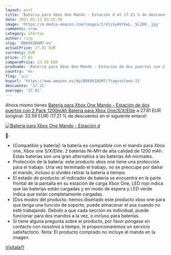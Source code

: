 ```yaml
---
layout: post
title: 'Bateria para Xbox One Mando - Estación d al 17.21 % de descuento'
date: 2021-01-12 03:25:58
image: 'https://m.media-amazon.com/images/I/41jSyAVtXwL._SL200_.jpg'
comments: true
category: ofertas
author: ring
slug: 'B089XZ8GM7-es'
actualPrice: 27.81 EUR
currency: EUR
price: 27.81
comparePrice: 33.59 EUR
prodname: 'Bateria para Xbox One Mando - Estación de dos puertos con 2 Pack 1200mAh Batería para Xbox One/S/X/Elite'
country: 'es'
flag: '🇪🇸'
buyurl: 'https://www.amazon.es/dp/B089XZ8GM7/?tag=tolees-21'
descuento: '17.21'
average: '27.81'
---
```


Ahora mismo tienes [Bateria para Xbox One Mando - Estación de dos puertos con 2 Pack 1200mAh Batería para Xbox One/S/X/Elite](https://www.amazon.es/dp/B089XZ8GM7/?tag=tolees-21) a 27.81 EUR (original: 33.59 EUR) (17.21 %  de descuento) en el siguiente enlace!

[![Bateria para Xbox One Mando - Estación d](https://m.media-amazon.com/images/I/41jSyAVtXwL._SL200_.jpg)](https://www.amazon.es/dp/B089XZ8GM7/?tag=tolees-21)

🔎:

- [Compatible y batería]: la batería es compatible con el mando para Xbox one, Xbox one S/X/Elite. 2 baterías Ni-MH de alta calidad de 1200 mAh. Estas baterías son una gran alternativa a las baterías AA normales.
- Protección de la batería: este producto xbox one tiene una protección para el trabajo. Una vez terminado el trabajo, no se preocupe por dañar el mando, incluso si olvides retirar la batería a tiempo.
- El estado de producto: el indicador de batería se encuentra en la parte frontal de la pantalla en su estación de carga Xbox One, LED rojo indica que las baterías están cargadas y en modo de espera y LED verde indica que están completamente cargadas.
- [Dos modos del producto: hemos diseñado este producto xbox one para que tenga una función de soporte, puede almacenar el asa cuando no esté trabajando. Debido a que cada sección es individual, puede funcionar para dos mandos a la vez, o incluso para baterías.
- Si tiene alguna pregunta sobre el producto, por favor póngase en contacto con nosotros a tiempo, le proporcionaremos un servicio satisfactorio. Nota: El producto comprado no incluye el mando en la imagen.

[Visítala!!!](https://www.amazon.es/dp/B089XZ8GM7/?tag=tolees-21)
